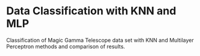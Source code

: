# Data Classification with KNN and MLP
 Classification of Magic Gamma Telescope data set with KNN and Multilayer Perceptron methods and comparison of results.
